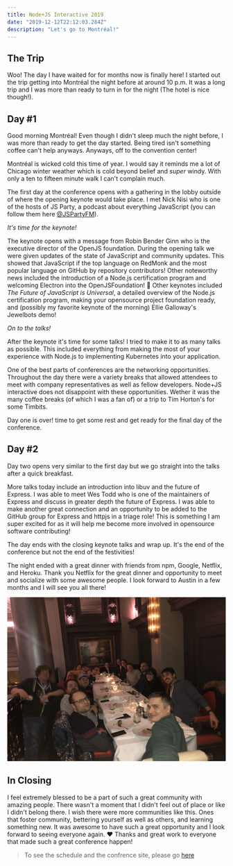 ```yaml
---
title: Node+JS Interactive 2019
date: "2019-12-12T22:12:03.284Z"
description: "Let's go to Montréal!"
---
```


## The Trip

Woo! The day I have waited for for months now is finally here! I started out the trip getting into Montréal the night before at around 10 p.m. It was a long trip and I was more than ready to turn in for the night (The hotel is nice though!). 

## Day #1

Good morning Montréal! Even though I didn't sleep much the night before, I was more than ready to get the day started. Being tired isn't something coffee can't help anyways. Anyways, off to the convention center! 

Montréal is wicked cold this time of year. I would say it reminds me a lot of Chicago winter weather which is cold beyond belief and _super_ windy. With only a ten to fifteen minute walk I can't complain much.

The first day at the conference opens with a gathering in the lobby outside of where the opening keynote would take place. I met Nick Nisi who is one of the hosts of JS Party, a podcast about everything JavaScript (you can follow them here [@JSPartyFM](https://twitter.com/JSPartyFM)). 

_It's time for the keynote!_

The keynote opens with a message from Robin Bender Ginn who is the executive director of the OpenJS foundation. During the opening talk we were given updates of the state of JavaScript and community updates. This showed that JavaScript if the top language on RedMonk and the most popular language on GitHub by repository contributors! Other noteworthy news included the introduction of a Node.js certification program and welcoming Electron into the OpenJSFoundation! 🎉 Other keynotes included _The Future of JavaScript is Universal_, a detailed overview of the Node.js certification program, making your opensource project foundation ready, and (possibly my favorite keynote of the morning) Ellie Galloway's Jewelbots demo!

_On to the talks!_

After the keynote it's time for some talks! I tried to make it to as many talks as possible. This included everything from making the most of your experience with Node.js to implementing Kubernetes into your application. 

One of the best parts of conferences are the networking opportunities. Throughout the day there were a variety breaks that allowed attendees to meet with company representatives as well as fellow developers. Node+JS interactive does not disappoint with these opportunities. Wether it was the many coffee breaks (of which I was a fan of) or a trip to Tim Horton's for some Timbits.

Day one is over! time to get some rest and get ready for the final day of the conference. 

## Day #2

Day two opens very similar to the first day but we go straight into the talks after a quick breakfast.

More talks today include an introduction into libuv and the future of Express. I was able to meet Wes Todd who is one of the maintainers of Express and discuss in greater depth the future of Express. I was able to make another great connection and an opportunity to be added to the GitHub group for Express and httpjs in a triage role! This is something I am super excited for as it will help me become more involved in opensource software contributing!

The day ends with the closing keynote talks and wrap up. It's the end of the conference but not the end of the festivities!

The night ended with a great dinner with friends from npm, Google, Netflix, and Heroku. Thank you Netflix for the great dinner and opportunity to meet and socialize with some awesome people. I look forward to Austin in a few months and I will see you all there!

![dinner](./dinner.jpeg)

## In Closing 

I feel extremely blessed to be a part of such a great community with amazing people. There wasn't a moment that I didn't feel out of place or like I didn't belong there. I wish there were more communities like this. Ones that foster community, bettering yourself as well as others, and learning something new. It was awesome to have such a great opportunity and I look forward to seeing everyone again. ❤️ Thanks and great work to everyone that made such a great conference happen! 

> To see the schedule and the confrence site, please go [here](https://events19.linuxfoundation.org/events/nodejs-interactive-2019/program/schedule/)





